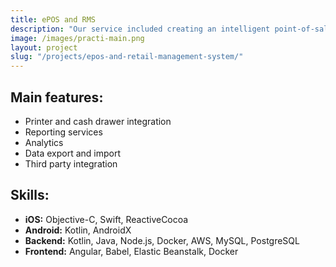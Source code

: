 ```yaml
---
title: ePOS and RMS
description: "Our service included creating an intelligent point-of-sale application which runs on iPads. The application is widely used in Israel and since 2016 has been successfully entering European market. We were responsible for providing: backend server, web application a set of mobile applications including the main POS app, customer facing application, self-checkout application. In addition to development we are still taking care of the management, testing and the maintenance of the system."
image: /images/practi-main.png
layout: project
slug: "/projects/epos-and-retail-management-system/"
---
```


## Main features:

- Printer and cash drawer integration
- Reporting services
- Analytics
- Data export and import
- Third party integration

## Skills:

- **iOS:** Objective-C, Swift, ReactiveCocoa
- **Android:** Kotlin, AndroidX
- **Backend:** Kotlin, Java, Node.js, Docker, AWS, MySQL, PostgreSQL
- **Frontend:** Angular, Babel, Elastic Beanstalk, Docker
